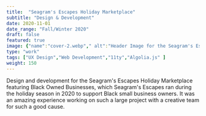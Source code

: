 ```yaml
---
title:  "Seagram's Escapes Holiday Marketplace"
subtitle: "Design & Development"
date: 2020-11-01
date_range: "Fall/Winter 2020"
draft: false
featured: true
image: {"name":"cover-2.webp"," alt":"Header Image for the Seagram's Escapes Holiday Marketplace"}
type: "work"
tags: ["UX Design","Web Development","11ty","Algolia.js" ]
weight: 150
---
```

Design and development for the Seagram's Escapes Holiday Marketplace featuring Black Owned Businesses, which Seagram's Escapes ran during the holiday season in 2020 to support Black small business owners. It was an amazing experience working on such a large project with a creative team for such a good cause.